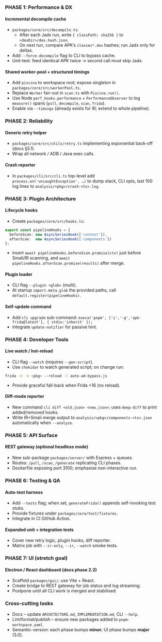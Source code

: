 ### PHASE 1: Performance & DX
#### Incremental decompile cache
* `packages/core/src/decompile.ts`:
	+ After each Jadx run, write `{ classPath: sha256 }` to `<dexDir>/dex.hash.json`.
	+ On next run, compare APK’s `classes*.dex` hashes; run Jadx only for deltas.
* Add `--force-decompile` flag to CLI to bypass cache.
* Unit-test: feed identical APK twice → second call must skip Jadx.

#### Shared worker-pool + structured timings
* Add `piscina` to workspace root; expose singleton in `packages/core/src/workerPool.ts`.
* Replace `Worker` fan-out in `scan.ts` with `Piscina.run()`.
* Use Node `perf_hooks.performance` + `PerformanceObserver` to log `measure()` spans (`pull`, `decompile`, `scan`, `frida`).
* Enable via `--timings` (already exists for IR; extend to whole pipeline).

### PHASE 2: Reliability
#### Generic retry helper
* `packages/core/src/utils/retry.ts` implementing exponential back-off (docs §5.1).
* Wrap all network / ADB / Java exec calls.

#### Crash reporter
* In `packages/cli/src/cli.ts` top-level add `process.on('uncaughtException', …)` to dump stack, CLI opts, last 100 log lines to `analysis/<pkg>/crash-<ts>.log`.

### PHASE 3: Plugin Architecture
#### Lifecycle hooks
* Create `packages/core/src/hooks.ts`:
```typescript
export const pipelineHooks = {
  beforeScan: new AsyncSeriesHook(['context']),
  afterScan:  new AsyncSeriesHook(['components'])
};
```
* Insert `await pipelineHooks.beforeScan.promise(ctx)` just before Smali/IR scanning, and `await pipelineHooks.afterScan.promise(results)` after merge.

#### Plugin loader
* CLI flag `--plugin <glob>` (multi).
* At startup `import.meta.glob` the provided paths, call `default.register(pipelineHooks)`.

#### Self-update command
* Add `cli upgrade` sub-command: `execa('pnpm', ['i','-g','apk-frida@latest'], { stdio:'inherit' });`
* Integrate `update-notifier` for passive hint.

### PHASE 4: Developer Tools
#### Live watch / hot-reload
* CLI flag `--watch` (requires `--gen-script`).
* Use `chokidar` to watch generated script; on change run:
```bash
frida -U -n <pkg> --reload -l auto-ad-bypass.js
```
* Provide graceful fall-back when Frida <16 (no reload).

#### Diff-mode reporter
* New command `cli diff <old.json> <new.json>`; uses `deep-diff` to print added/removed hooks.
* Write IR+Smali merge output to `analysis/<pkg>/components-<ts>.json` automatically when `--analyze`.

### PHASE 5: API Surface
#### REST gateway (optional headless mode)
* New sub-package `packages/server/` with Express + queues.
* Routes: `/pull`, `/scan`, `/generate` replicating CLI phases.
* Dockerfile exposing port 3100; emphasise non-interactive run.

### PHASE 6: Testing & QA
#### Auto-test harness
* Add `--tests` flag; when set, `generateFrida()` appends self-invoking test stubs.
* Provide fixtures under `packages/core/test/fixtures`.
* Integrate in CI GitHub Action.

#### Expanded unit + integration tests
* Cover new retry logic, plugin hooks, diff reporter.
* Matrix job with `--ir-only`, `--ir`, `--watch` smoke tests.

### PHASE 7: UI (stretch goal)
#### Electron / React dashboard (docs phase 2.2)
* Scaffold `packages/gui/`; use Vite + React.
* Create bridge to REST gateway for job status and log streaming.
* Postpone until all CLI work is merged and stabilised.

### Cross-cutting tasks
* Docs – update `ARCHITECTURE.md`, `IMPLEMENTATION.md`, CLI `--help`.
* Lint/format/publish – ensure new packages added to `pnpm-workspace.yaml`.
* Semantic-version: each phase bumps **minor**; UI phase bumps **major** (3.0).